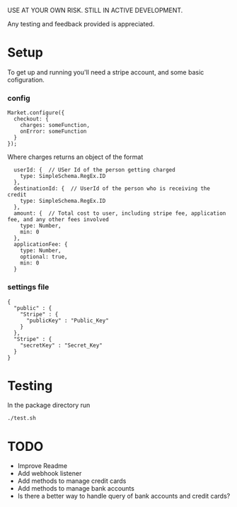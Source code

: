 USE AT YOUR OWN RISK.  STILL IN ACTIVE DEVELOPMENT.

Any testing and feedback provided is appreciated.

# Setup
To get up and running you'll need a stripe account, and some basic cofiguration.

### config

    Market.configure({
      checkout: { 
        charges: someFunction,
        onError: someFunction
      }
    });


Where charges returns an object of the format 

      userId: {  // USer Id of the person getting charged
        type: SimpleSchema.RegEx.ID
      },
      destinationId: {  // UserId of the person who is receiving the credit
        type: SimpleSchema.RegEx.ID
      },
      amount: {  // Total cost to user, including stripe fee, application fee, and any other fees involved
        type: Number,
        min: 0
      },
      applicationFee: {
        type: Number,
        optional: true,
        min: 0
      }

### settings file

    {
      "public" : {
        "Stripe" : {
          "publicKey" : "Public_Key"
        }
      },
      "Stripe" : {
        "secretKey" : "Secret_Key"
      }
    }

# Testing

In the package directory run 

    ./test.sh

# TODO
* Improve Readme
* Add webhook listener
* Add methods to manage credit cards
* Add methods to manage bank accounts
* Is there a better way to handle query of bank accounts and credit cards?
